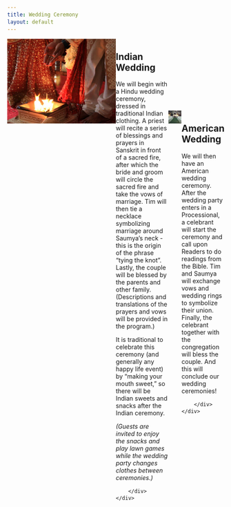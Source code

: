 ```yaml
---
title: Wedding Ceremony
layout: default
---
```


<div style="width: 100%; display: table;" class="content_row">
    <div style="display: table-row">
        <div style="width: 50%; display: table-cell;"> 
        	<img class="left-inset" src="img/indian_wedding.jpg" /> 
        </div>
        <div style="display: table-cell; vertical-align: top;">
        <h2>Indian Wedding</h2>
<p>We will begin with a Hindu wedding ceremony, dressed in traditional Indian clothing. A priest will recite a series of blessings and prayers in Sanskrit in front of a sacred fire, after which the bride and groom will circle the sacred fire and take the vows of marriage. Tim will then tie a necklace symbolizing marriage around Saumya’s neck - this is the origin of the phrase “tying the knot”. Lastly, the couple will be blessed by the parents and other family. (Descriptions and translations of the prayers and vows will be provided in the program.)</p>

<p>It is traditional to celebrate this ceremony (and generally any happy life event) by “making your mouth sweet,” so there will be Indian sweets and snacks after the Indian ceremony. </p>

<p><em>(Guests are invited to enjoy the snacks and play lawn games while the wedding party changes clothes between ceremonies.)</em></p>

        </div>
    </div>
</div>

<span class="spacer" style="height: 40px;" />

<div style="width: 100%; display: table;" class="content_row">
    <div style="display: table-row">
        <div style="width: 50%; display: table-cell;"> 
        	<img class="left-inset" src="img/american_wedding.jpg" /> 
        </div>
        <div style="display: table-cell; vertical-align: top;">
        <h2>American Wedding</h2>
<p>We will then have an American wedding ceremony. After the wedding party enters in a Processional, a celebrant will start the ceremony and call upon Readers to do readings from the Bible. Tim and Saumya will exchange vows and wedding rings to symbolize their union. Finally, the celebrant together with the congregation will bless the couple. And this will conclude our wedding ceremonies!</p>

        </div>
    </div>
</div>
